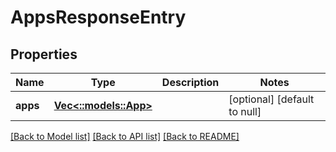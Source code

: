 # AppsResponseEntry

## Properties
| Name     | Type                             | Description | Notes                        |
| -------- | -------------------------------- | ----------- | ---------------------------- |
| **apps** | [**Vec<::models::App>**](App.md) |             | [optional] [default to null] |

[[Back to Model list]](../README.md#documentation-for-models) [[Back to API list]](../README.md#documentation-for-api-endpoints) [[Back to README]](../README.md)
